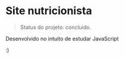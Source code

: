 # Site nutricionista

> Status do projeto: concluido.

Desenvolvido no intuito de estudar JavaScript

:)
